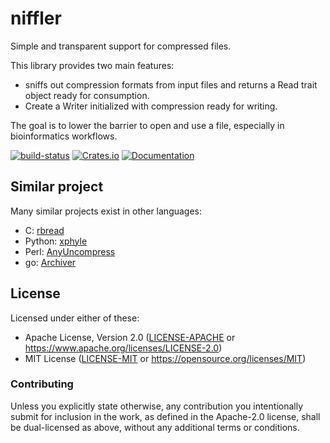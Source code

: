 <meta charset="utf-8"/>

# niffler

Simple and transparent support for compressed files.

This library provides two main features:
- sniffs out compression formats from input files and returns a
Read trait object ready for consumption.
- Create a Writer initialized with compression ready for writing.

The goal is to lower the barrier to open and use a file, especially in
bioinformatics workflows.

[![build-status]][github-actions]
[![Crates.io](https://img.shields.io/crates/v/niffler.svg)](https://crates.io/crates/niffler)
[![Documentation](https://docs.rs/niffler/badge.svg)](https://docs.rs/niffler/)

[build-status]: https://github.com/luizirber/niffler/workflows/CI/badge.svg
[github-actions]: https://github.com/luizirber/niffler/actions?query=workflow%3ACI

## Similar project

Many similar projects exist in other languages:

- C: [rbread](https://github.com/ocxtal/rbread)
- Python: [xphyle](https://github.com/jdidion/xphyle)
- Perl: [AnyUncompress](https://perldoc.perl.org/IO/Uncompress/AnyUncompress.html)
- go: [Archiver](https://github.com/mholt/archiver)


## License

Licensed under either of these:

 * Apache License, Version 2.0 ([LICENSE-APACHE](LICENSE-APACHE) or https://www.apache.org/licenses/LICENSE-2.0)
 * MIT License ([LICENSE-MIT](LICENSE-MIT) or https://opensource.org/licenses/MIT)

### Contributing

Unless you explicitly state otherwise, any contribution you intentionally submit for inclusion in the work, as defined
in the Apache-2.0 license, shall be dual-licensed as above, without any additional terms or conditions.
